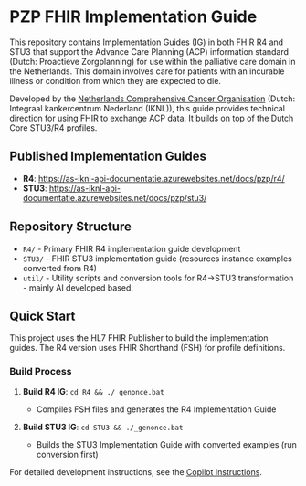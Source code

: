 # PZP FHIR Implementation Guide

This repository contains Implementation Guides (IG) in both FHIR R4 and STU3 that support the Advance Care Planning (ACP) information standard (Dutch: Proactieve Zorgplanning) for use within the palliative care domain in the Netherlands. This domain involves care for patients with an incurable illness or condition from which they are expected to die.

Developed by the [Netherlands Comprehensive Cancer Organisation](https://iknl.nl/en) (Dutch: Integraal kankercentrum Nederland (IKNL)), this guide provides technical direction for using FHIR to exchange ACP data. It builds on top of the Dutch Core STU3/R4 profiles.

## Published Implementation Guides

- **R4**: https://as-iknl-api-documentatie.azurewebsites.net/docs/pzp/r4/
- **STU3**: https://as-iknl-api-documentatie.azurewebsites.net/docs/pzp/stu3/

## Repository Structure

- `R4/` - Primary FHIR R4 implementation guide development
- `STU3/` - FHIR STU3 implementation guide (resources instance examples converted from R4)
- `util/` - Utility scripts and conversion tools for R4→STU3 transformation - mainly AI developed based.

## Quick Start

This project uses the HL7 FHIR Publisher to build the implementation guides. The R4 version uses FHIR Shorthand (FSH) for profile definitions.

### Build Process

1. **Build R4 IG**: `cd R4 && ./_genonce.bat`
   - Compiles FSH files and generates the R4 Implementation Guide
   
3. **Build STU3 IG**: `cd STU3 && ./_genonce.bat`
   - Builds the STU3 Implementation Guide with converted examples (run conversion first)

For detailed development instructions, see the [Copilot Instructions](.github/copilot-instructions.md).